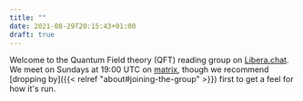 ```yaml
---
title: ""
date: 2021-08-29T20:15:43+01:00
draft: true
---
```


Welcome to the Quantum Field theory (QFT) reading group on
[Libera.chat](https://libera.chat/). We meet on Sundays at 19:00 UTC on
[matrix](https://app.element.io/#/room/##qft:libera.chat), though we recommend
[dropping by]({{< relref "about#joining-the-group" >}}) first to get a feel for
how it's run.

